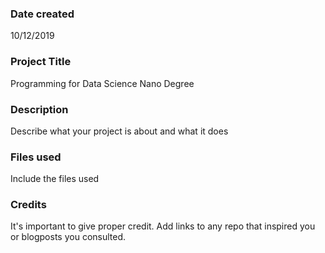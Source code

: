 ### Date created
10/12/2019

### Project Title
Programming for Data Science Nano Degree

### Description
Describe what your project is about and what it does

### Files used
Include the files used

### Credits
It's important to give proper credit. Add links to any repo that inspired you or blogposts you consulted.
